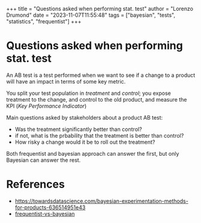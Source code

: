 +++
title = "Questions asked when performing stat. test"
author = "Lorenzo Drumond"
date = "2023-11-07T11:55:48"
tags = ["bayesian",  "tests",  "statistics",  "frequentist"]
+++


# Questions asked when performing stat. test
An AB test is a test performed when we want to see if
a change to a product will have an impact in terms of some key metric.

You split your test population in _treatment_ and _control_; you expose
treatment to the change, and control to the old product, and measure
the KPI (_Key Performance Indicator_)

Main questions asked by stakeholders about a product AB test:
- Was the treatment significantly better than control?
- if not, what is the prbability that the treatment is better than control?
- How risky a change would it be to roll out the treatment?

Both frequentist and bayesian approach can answer the first, but only
Bayesian can answer the rest.

# References
- https://towardsdatascience.com/bayesian-experimentation-methods-for-products-636514951e43
- [frequentist-vs-bayesian](/wiki/frequentist-vs-bayesian/)

